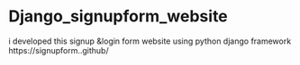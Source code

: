 # Django_signupform_website
i developed this signup &amp;login form website using python django framework https://signupform..github/

